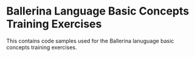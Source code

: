 # Ballerina Language Basic Concepts Training Exercises
This contains code samples used for the Ballerina lanuguage basic concepts training exercises.


